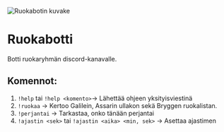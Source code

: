 ![Ruokabotin kuvake](https://i.imgur.com/eVG2bln.png)

# Ruokabotti
Botti ruokaryhmän discord-kanavalle.

## Komennot:
1. `!help` tai `!help <komento>`-> Lähettää ohjeen yksityisviestinä
2. `!ruokaa` -> Kertoo Galilein, Assarin ullakon sekä Bryggen ruokalistan.
3. `!perjantai` -> Tarkastaa, onko tänään perjantai
4. `!ajastin <sek>` tai `!ajastin <aika> <min, sek>` -> Asettaa ajastimen